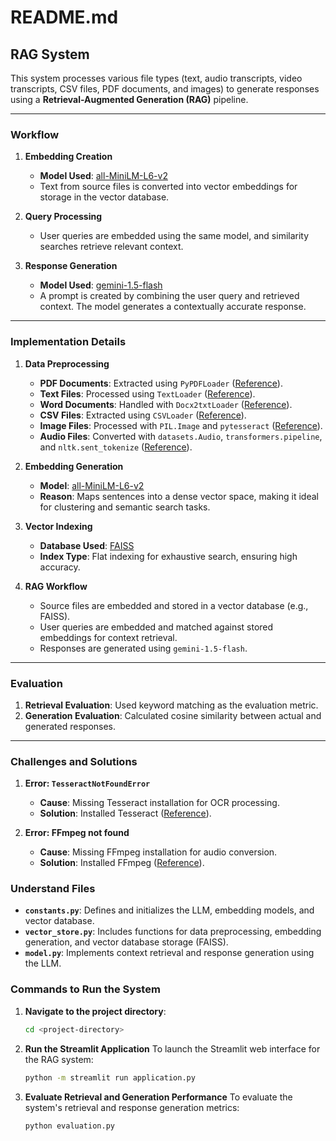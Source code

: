 # README.md

## RAG System

This system processes various file types (text, audio transcripts, video transcripts, CSV files, PDF documents, and images) to generate responses using a **Retrieval-Augmented Generation (RAG)** pipeline.

---

### Workflow

1. **Embedding Creation**
   - **Model Used**: [all-MiniLM-L6-v2](https://huggingface.co/sentence-transformers/all-MiniLM-L6-v2)
   - Text from source files is converted into vector embeddings for storage in the vector database.

2. **Query Processing**
   - User queries are embedded using the same model, and similarity searches retrieve relevant context.

3. **Response Generation**
   - **Model Used**: [gemini-1.5-flash](https://ai.google.dev/gemini-api/docs?gad_source=1&gclid=CjwKCAiA0rW6BhAcEiwAQH28Ikp4FthaEXOgAFekSViXvqcO0wQ9i9iIR2iqqGADcLCG80irQHUIHRoC3vwQAvD_BwE)
   - A prompt is created by combining the user query and retrieved context. The model generates a contextually accurate response.

---

### Implementation Details

1. **Data Preprocessing**
   - **PDF Documents**: Extracted using `PyPDFLoader` ([Reference](https://python.langchain.com/docs/integrations/document_loaders/pypdfloader/)).
   - **Text Files**: Processed using `TextLoader` ([Reference](https://python.langchain.com/v0.1/docs/modules/data_connection/document_loaders/)).
   - **Word Documents**: Handled with `Docx2txtLoader` ([Reference](https://python.langchain.com/docs/integrations/document_loaders/microsoft_word/)).
   - **CSV Files**: Extracted using `CSVLoader` ([Reference](https://python.langchain.com/api_reference/community/document_loaders/langchain_community.document_loaders.csv_loader.CSVLoader.html)).
   - **Image Files**: Processed with `PIL.Image` and `pytesseract` ([Reference](https://pypi.org/project/pytesseract/)).
   - **Audio Files**: Converted with `datasets.Audio`, `transformers.pipeline`, and `nltk.sent_tokenize` ([Reference](https://huggingface.co/learn/audio-course/en/chapter2/asr_pipeline)).

2. **Embedding Generation**
   - **Model**: [all-MiniLM-L6-v2](https://huggingface.co/sentence-transformers/all-MiniLM-L6-v2)
   - **Reason**: Maps sentences into a dense vector space, making it ideal for clustering and semantic search tasks.

3. **Vector Indexing**
   - **Database Used**: [FAISS](https://ai.meta.com/tools/faiss/)
   - **Index Type**: Flat indexing for exhaustive search, ensuring high accuracy.

4. **RAG Workflow**
   - Source files are embedded and stored in a vector database (e.g., FAISS).
   - User queries are embedded and matched against stored embeddings for context retrieval.
   - Responses are generated using `gemini-1.5-flash`.

---

### Evaluation

1. **Retrieval Evaluation**: Used keyword matching as the evaluation metric.
2. **Generation Evaluation**: Calculated cosine similarity between actual and generated responses.

---

### Challenges and Solutions

1. **Error: `TesseractNotFoundError`**
   - **Cause**: Missing Tesseract installation for OCR processing.
   - **Solution**: Installed Tesseract ([Reference](https://github.com/UB-Mannheim/tesseract/wiki)).

2. **Error: FFmpeg not found**
   - **Cause**: Missing FFmpeg installation for audio conversion.
   - **Solution**: Installed FFmpeg ([Reference](https://www.wikihow.com/Install-FFmpeg-on-Windows#Steps)).

### Understand Files

- **`constants.py`**: Defines and initializes the LLM, embedding models, and vector database.
- **`vector_store.py`**: Includes functions for data preprocessing, embedding generation, and vector database storage (FAISS).
- **`model.py`**: Implements context retrieval and response generation using the LLM.

### Commands to Run the System

1. **Navigate to the project directory**:
   ```bash
   cd <project-directory>

2. **Run the Streamlit Application**
   To launch the Streamlit web interface for the RAG system:
   ```bash
   python -m streamlit run application.py

3. **Evaluate Retrieval and Generation Performance**
   To evaluate the system's retrieval and response generation metrics:
   ```bash
   python evaluation.py